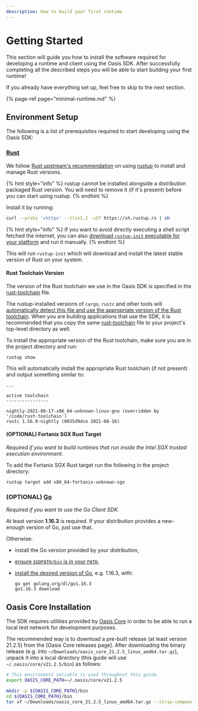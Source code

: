 ```yaml
---
description: How to build your first runtime
---
```


# Getting Started

This section will guide you how to install the software required for developing
a runtime and client using the Oasis SDK. After successfully completing all the
described steps you will be able to start building your first runtime!

If you already have everything set up, feel free to skip to the next section.

{% page-ref page="minimal-runtime.md" %}

## Environment Setup

The following is a list of prerequisites required to start developing using the
Oasis SDK:

### [Rust]

We follow [Rust upstream's recommendation][rust-upstream-rustup] on using
[rustup] to install and manage Rust versions.

{% hint style="info" %}
rustup cannot be installed alongside a distribution packaged Rust version. You
will need to remove it (if it's present) before you can start using rustup.
{% endhint %}

Install it by running:

```bash
curl --proto '=https' --tlsv1.2 -sSf https://sh.rustup.rs | sh
```

{% hint style="info" %}
If you want to avoid directly executing a shell script fetched the
internet, you can also [download `rustup-init` executable for your platform]
and run it manually.
{% endhint %}

This will run `rustup-init` which will download and install the latest stable
version of Rust on your system.

#### Rust Toolchain Version

The version of the Rust toolchain we use in the Oasis SDK is specified in the
[rust-toolchain] file.

The rustup-installed versions of `cargo`, `rustc` and other tools will
[automatically detect this file and use the appropriate version of the Rust
toolchain][rust-toolchain-precedence]. When you are building applications that
use the SDK, it is recommended that you copy the same [rust-toolchain] file to
your project's top-level directory as well.

To install the appropriate version of the Rust toolchain, make sure you are
in the project directory and run:

```
rustup show
```

This will automatically install the appropriate Rust toolchain (if not
present) and output something similar to:

```
...

active toolchain
----------------

nightly-2021-08-17-x86_64-unknown-linux-gnu (overridden by '/code/rust-toolchain')
rustc 1.56.0-nightly (0035d9dce 2021-08-16)
  ```

#### (OPTIONAL) Fortanix SGX Rust Target

_Required if you want to build runtimes that run inside the Intel SGX trusted
execution environment._

To add the Fortanix SGX Rust target run the following in the project
directory:

```
rustup target add x86_64-fortanix-unknown-sgx
```

<!-- markdownlint-disable line-length -->
[rustup]: https://rustup.rs/
[rust-upstream-rustup]: https://www.rust-lang.org/tools/install
[download `rustup-init` executable for your platform]: https://rust-lang.github.io/rustup/installation/other.html
[Rust]: https://www.rust-lang.org/
[rust-toolchain]: ../../rust-toolchain
[rust-toolchain-precedence]: https://github.com/rust-lang/rustup/blob/master/README.md#override-precedence
<!-- markdownlint-enable line-length -->

### (OPTIONAL) [Go]

_Required if you want to use the Go Client SDK._

At least version **1.16.3** is required. If your distribution provides a
new-enough version of Go, just use that.

Otherwise:

* install the Go version provided by your distribution,
* [ensure `$GOPATH/bin` is in your `PATH`],
* [install the desired version of Go], e.g. 1.16.3, with:

  ```
  go get golang.org/dl/go1.16.3
  go1.16.3 download
    ```

<!-- markdownlint-disable line-length -->
[Go]: https://golang.org
[ensure `$GOPATH/bin` is in your `PATH`]: https://tip.golang.org/doc/code.html#GOPATH
[install the desired version of Go]: https://golang.org/doc/install#extra_versions
<!-- markdownlint-enable line-length -->

## Oasis Core Installation

The SDK requires utilities provided by [Oasis Core] in order to be able to run
a local test network for development purposes.

The recommended way is to download a pre-built release (at least version 21.2.5)
from the [Oasis Core releases page]. After downloading the binary release (e.g.
into `~/Downloads/oasis_core_21.2.5_linux_amd64.tar.gz`), unpack it into a local
directory (this guide will use `~/.oasis/core/v21.2.5/bin`) as follows:

```bash
# This environment variable is used throughout this guide.
export OASIS_CORE_PATH=~/.oasis/core/v21.2.5

mkdir -p ${OASIS_CORE_PATH}/bin
cd ${OASIS_CORE_PATH}/bin
tar xf ~/Downloads/oasis_core_21.2.5_linux_amd64.tar.gz --strip-components=1
```

[Oasis Core]: https://docs.oasis.dev/oasis-core
[Oasis Core releases]: https://github.com/oasisprotocol/oasis-core/releases
